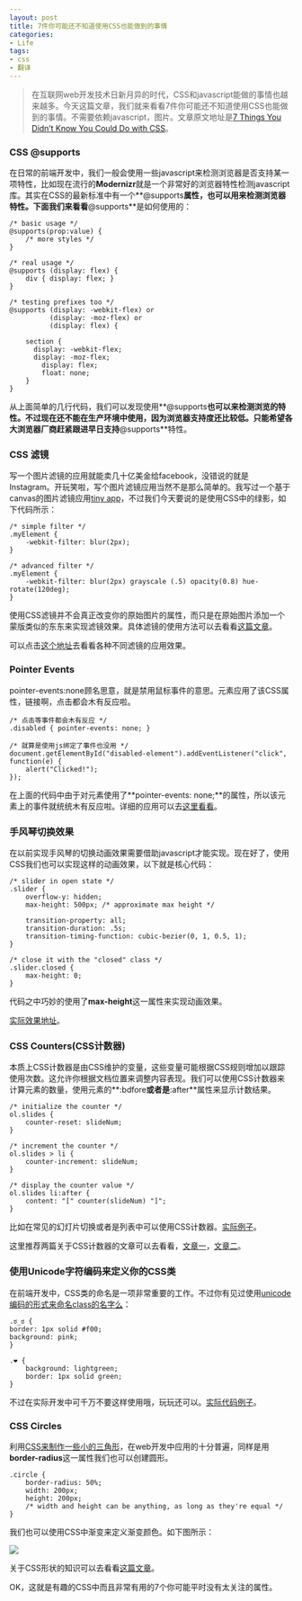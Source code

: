 ```yaml
---
layout: post
title: 7件你可能还不知道使用CSS也能做到的事情
categories:
- Life
tags:
- css
- 翻译
---
```



> 在互联网web开发技术日新月异的时代，CSS和javascript能做的事情也越来越多。今天这篇文章，我们就来看看7件你可能还不知道使用CSS也能做到的事情。不需要依赖javascript，图片。文章原文地址是[7 Things You Didn’t Know You Could Do with CSS](http://davidwalsh.name/css-facts)。

### CSS @supports ###

在日常的前端开发中，我们一般会使用一些javascript来检测浏览器是否支持某一项特性，比如现在流行的**Modernizr**就是一个非常好的浏览器特性检测javascript库。其实在CSS的最新标准中有一个**@supports**属性，也可以用来检测浏览器特性。下面我们来看看**@supports**是如何使用的：

    /* basic usage */
	@supports(prop:value) {
		/* more styles */
	}
	
	/* real usage */
	@supports (display: flex) {
		div { display: flex; }
	}
	
	/* testing prefixes too */
	@supports (display: -webkit-flex) or
	          (display: -moz-flex) or
	          (display: flex) {
	
	    section {
	      display: -webkit-flex;
	      display: -moz-flex;
	    	display: flex;
	    	float: none;
	    }
	}

从上面简单的几行代码，我们可以发现使用**@supports**也可以来检测浏览的特性。不过现在还不能在生产环境中使用，因为浏览器支持度还比较低。只能希望各大浏览器厂商赶紧跟进早日支持**@supports**特性。

### CSS 滤镜 ###

写一个图片滤镜的应用就能卖几十亿美金给facebook，没错说的就是Instagram。开玩笑啦，写个图片滤镜应用当然不是那么简单的。我写过一个基于canvas的图片滤镜应用[tiny app](https://github.com/darkwing/fotofilter)，不过我们今天要说的是使用CSS中的绿影，如下代码所示：

	/* simple filter */
	.myElement {
		-webkit-filter: blur(2px);
	}
	
	/* advanced filter */
	.myElement {
		-webkit-filter: blur(2px) grayscale (.5) opacity(0.8) hue-rotate(120deg);
	}

使用CSS滤镜并不会真正改变你的原始图片的属性，而只是在原始图片添加一个蒙版类似的东东来实现滤镜效果。具体滤镜的使用方法可以去看看[这篇文章](http://davidwalsh.name/css-filters)。

可以点击[这个地址](http://davidwalsh.name/demo/css-filters.php)去看看各种不同滤镜的应用效果。

### Pointer Events ###

pointer-events:none顾名思意，就是禁用鼠标事件的意思。元素应用了该CSS属性，链接啊，点击都会木有反应啦。

	/* 点击等事件都会木有反应 */
	.disabled { pointer-events: none; }

	/* 就算是使用js绑定了事件也没用 */
	document.getElementById("disabled-element").addEventListener("click", function(e) {
		alert("Clicked!");
	});

在上面的代码中由于对元素使用了**pointer-events: none;**的属性，所以该元素上的事件就统统木有反应啦。详细的应用可以去[这里看看](http://www.zhangxinxu.com/wordpress/2011/12/css3-pointer-events-none-javascript/)。

### 手风琴切换效果 ###

在以前实现手风琴的切换动画效果需要借助javascript才能实现。现在好了，使用CSS我们也可以实现这样的动画效果，以下就是核心代码：

	/* slider in open state */
	.slider {
		overflow-y: hidden;
		max-height: 500px; /* approximate max height */
	
		transition-property: all;
		transition-duration: .5s;
		transition-timing-function: cubic-bezier(0, 1, 0.5, 1);
	}
	
	/* close it with the "closed" class */
	.slider.closed {
		max-height: 0;
	}

代码之中巧妙的使用了**max-height**这一属性来实现动画效果。

[实际效果地址](http://davidwalsh.name/demo/css-slide.php)。

### CSS Counters(CSS计数器) ###

本质上CSS计数器是由CSS维护的变量，这些变量可能根据CSS规则增加以跟踪使用次数。这允许你根据文档位置来调整内容表现。我们可以使用CSS计数器来计算元素的数量，使用元素的**:bdfore**或者是**:after**属性来显示计数结果。

	/* initialize the counter */
	ol.slides {
		counter-reset: slideNum;
	}
	
	/* increment the counter */
	ol.slides > li {
		counter-increment: slideNum;
	}
	
	/* display the counter value */
	ol.slides li:after {
		content: "[" counter(slideNum) "]";
	}

比如在常见的幻灯片切换或者是列表中可以使用CSS计数器。[实际例子](http://davidwalsh.name/demo/css-counters.php)。

这里推荐两篇关于CSS计数器的文章可以去看看，[文章一](https://developer.mozilla.org/zh-CN/docs/Web/Guide/CSS/Counters)，[文章二](http://css-tricks.com/almanac/properties/c/counter-increment/)。

### 使用Unicode字符编码来定义你的CSS类 ###

在前端开发中，CSS类的命名是一项非常重要的工作。不过你有见过使用[unicode编码的形式来命名class的名字么](http://davidwalsh.name/unicode-css-classes)：

	.ಠ_ಠ {
	border: 1px solid #f00;
	background: pink;
	}
	
	.❤ {
		background: lightgreen;
		border: 1px solid green;
	}

不过在实际开发中可千万不要这样使用哦，玩玩还可以。[实际代码例子](http://davidwalsh.name/demo/unicode-css-classes.php)。

### CSS Circles ###

利用[CSS来制作一些小的三角形](http://davidwalsh.name/css-triangles)，在web开发中应用的十分普遍，同样是用**border-radius**这一属性我们也可以创建圆形。

	.circle {
		border-radius: 50%;
		width: 200px;
		height: 200px; 
		/* width and height can be anything, as long as they're equal */
	}

我们也可以使用CSS中渐变来定义渐变颜色。如下图所示：

![](http://davidwalsh.name/demo/css-circles.png)

关于CSS形状的知识可以去看看[这篇文章](http://alistapart.com/article/css-shapes-101)。

OK，这就是有趣的CSS中而且非常有用的7个你可能平时没有太关注的属性。



